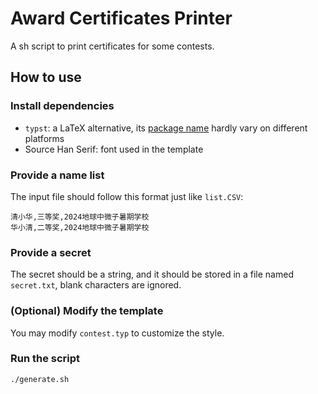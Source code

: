 # Award Certificates Printer

A sh script to print certificates for some contests.

## How to use

### Install dependencies

- `typst`: a LaTeX alternative, its [package name](https://repology.org/project/typst/versions) hardly vary on different platforms
- Source Han Serif: font used in the template

### Provide a name list

The input file should follow this format just like `list.CSV`:

```text
清小华,三等奖,2024地球中微子暑期学校
华小清,二等奖,2024地球中微子暑期学校
```

### Provide a secret

The secret should be a string, and it should be stored in a file named `secret.txt`, blank characters are ignored.

### (Optional) Modify the template

You may modify `contest.typ` to customize the style.

### Run the script

```bash
./generate.sh
```
